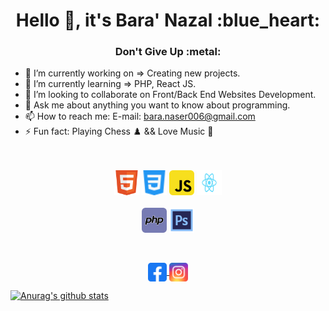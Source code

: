 <h1 align="center">Hello 👋, it's Bara' Nazal :blue_heart:
</h1>
<h3 align="center">Don't Give Up :metal:
</h3>

- 🔭 I’m currently working on => Creating new projects.
- 🌱 I’m currently learning => PHP, React JS.
- 👯 I’m looking to collaborate on Front/Back End Websites Development.
- 💬 Ask me about anything you want to know about programming.
- 📫 How to reach me: E-mail: bara.naser006@gmail.com
- ⚡ Fun fact: Playing Chess :chess_pawn: && Love Music :musical_note:
<br><br><br>
<p align="center">
  <img src="https://raw.githubusercontent.com/baranazal/baranazal/main/icons/html.svg" alt="html5" width="40" height="40"/>
  <img src="https://raw.githubusercontent.com/baranazal/baranazal/main/icons/css.svg" alt="css3" width="40" height="40"/> 
 <!-- <img src="https://raw.githubusercontent.com/baranazal/baranazal/main/icons/sass.svg" alt="sass" width="40" height="40"/> -->
  <img src="https://raw.githubusercontent.com/baranazal/baranazal/main/icons/javascript.svg" alt="javascript" width="40" height="40"/> 
 <!-- <img src="https://raw.githubusercontent.com/baranazal/baranazal/main/icons/bootstrap-5-1.svg" alt="sass" width="40" height="40"/> -->
 <!-- <img src="https://raw.githubusercontent.com/baranazal/baranazal/main/icons/tailwindcss.svg" alt="sass" width="40" height="40"/> -->
  <img src="https://raw.githubusercontent.com/baranazal/baranazal/main/icons/reactjs.svg" alt="sass" width="40" height="40"/> 
 <!-- <img src="https://raw.githubusercontent.com/baranazal/baranazal/main/icons/redux.svg" alt="sass" width="40" height="40"/> -->
 <!-- <img src="https://raw.githubusercontent.com/baranazal/baranazal/main/icons/nodejs.svg" alt="sass" width="40" height="40"/> -->
  <br><br>
  <img src="https://raw.githubusercontent.com/baranazal/baranazal/main/icons/php.svg" alt="php" width="40" height="40"/> 
 <!-- <img src="https://raw.githubusercontent.com/baranazal/baranazal/main/icons/laravel.svg" alt="sass" width="40" height="40"/> 
  <img src="https://raw.githubusercontent.com/baranazal/baranazal/main/icons/mysql.svg" alt="sass" width="40" height="40"/> 
  <img src="https://raw.githubusercontent.com/baranazal/baranazal/main/icons/git-icon.svg" alt="sass" width="40" height="40"/> 
  <img src="https://raw.githubusercontent.com/baranazal/baranazal/main/icons/heroku-4.svg" alt="sass" width="40" height="40"/> -->
  <img src="https://raw.githubusercontent.com/baranazal/baranazal/main/icons/adobe%20(2).svg" alt="adobephotoshop" width="40" height="40"/> 
 <!-- <img src="https://raw.githubusercontent.com/baranazal/baranazal/main/icons/adobe%20(1).svg" alt="adobeillustrator" width="40" height="40"/> 
  <img src="https://raw.githubusercontent.com/baranazal/baranazal/main/icons/adobe.svg" alt="adobexd" width="40" height="40"/> -->
</p>
<br>
<p align="center">
<a href="https://www.facebook.com/baranazal2002/" target="blank">
  <img align="center" src="https://raw.githubusercontent.com/baranazal/baranazal/main/icons/facebook.svg" alt="yanalalshoubaki" height="30" width="30" />
</a>
<!-- <a href="https://linkedin.com/in/yanalshoubaki" target="blank">
  <img align="center" src="https://raw.githubusercontent.com/baranazal/baranazal/main/icons/linkedin.svg" alt="yanalshoubaki" height="30" width="30" />
</a> -->
<a href="https://instagram.com/bara_nazal" target="blank">
  <img align="center" src="https://raw.githubusercontent.com/baranazal/baranazal/main/icons/instagram.svg" alt="yanalshoubakii" height="30" width="30" /></a>
</p>

[![Anurag's github stats](https://github-readme-stats.vercel.app/api?username=baranazal&show_icons=true)](https://github.com/anuraghazra/github-readme-stats)
